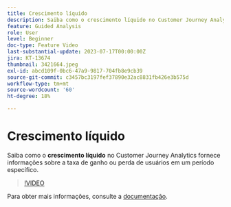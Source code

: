 ```yaml
---
title: Crescimento líquido
description: Saiba como o crescimento líquido no Customer Journey Analytics fornece insights sobre a taxa em que você ganha ou perde usuários em um período específico.
feature: Guided Analysis
role: User
level: Beginner
doc-type: Feature Video
last-substantial-update: 2023-07-17T00:00:00Z
jira: KT-13674
thumbnail: 3421664.jpeg
exl-id: abcd109f-0bc6-47a9-9817-704fb8e9cb39
source-git-commit: c3457bc3197fef37890e32ac8831fb426e3b575d
workflow-type: tm+mt
source-wordcount: '60'
ht-degree: 18%

---
```


# Crescimento líquido

Saiba como o **crescimento líquido** no Customer Journey Analytics fornece informações sobre a taxa de ganho ou perda de usuários em um período específico.

>[!VIDEO](https://video.tv.adobe.com/v/3423465/?learn=on&captions=por_br)

Para obter mais informações, consulte a [documentação](https://experienceleague.adobe.com/docs/analytics-platform/using/guided-analysis/user-growth/net-growth.html?lang=pt-BR).
